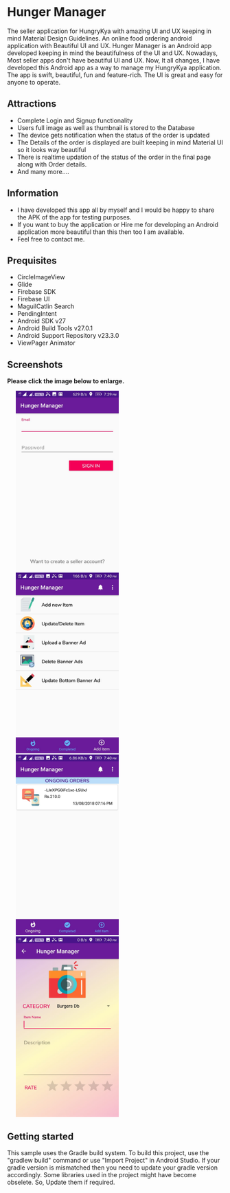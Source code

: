 # Hunger Manager
The seller application for HungryKya with amazing UI and UX keeping in mind Material Design Guidelines. An online food ordering android application with Beautiful UI and UX. Hunger Manager is an Android app developed keeping in mind the beautifulness of the UI and UX. 
Nowadays, Most seller apps don't have beautiful UI and UX. Now, It all changes, I have developed this Android app as a way to manage 
my HungryKya application. The app is swift, beautiful, fun and feature-rich. The UI is great and easy for anyone to operate.

## Attractions
* Complete Login and Signup functionality
* Users full image as well as thumbnail is stored to the Database
* The device gets notification when the status of the order is updated
* The Details of the order is displayed are built keeping in mind Material UI so it looks way beautiful
* There is realtime updation of the status of the order in the final page along with Order details.
* And many more....

## Information
* I have developed this app all by myself and I would be happy to share the APK of the app for testing purposes. 
* If you want to buy the application or Hire me for developing an Android application more beautiful than this then too I am available.
* Feel free to contact me.

## Prequisites
* CircleImageView
* Glide
* Firebase SDK
* Firebase UI
* MaguilCatlin Search
* PendingIntent
* Android SDK v27
* Android Build Tools v27.0.1
* Android Support Repository v23.3.0
* ViewPager Animator

## Screenshots

**Please click the image below to enlarge.**

<img src="https://github.com/Shubhraaaj/HungerManager/blob/master/WhatsApp%20Image%202018-08-13%20at%207.41.17%20PM.jpeg" height="420" width="240" hspace="20"><img src="https://github.com/Shubhraaaj/HungerManager/blob/master/WhatsApp%20Image%202018-08-13%20at%207.41.19%20PM.jpeg" height="420" width="240" hspace="20"><img src="https://github.com/Shubhraaaj/HungerManager/blob/master/WhatsApp%20Image%202018-08-13%20at%207.41.20%20PM.jpeg" height="420" width="240" hspace="20"><img src="https://github.com/Shubhraaaj/HungerManager/blob/master/WhatsApp%20Image%202018-08-13%20at%207.41.16%20PM.jpeg" height="420" width="240" hspace="20">

## Getting started
This sample uses the Gradle build system. 
To build this project, use the "gradlew build" command or use "Import Project" in Android Studio. 
If your gradle version is mismatched then you need to update your gradle version accordingly.
Some libraries used in the project might have become obselete. So, Update them if required.
